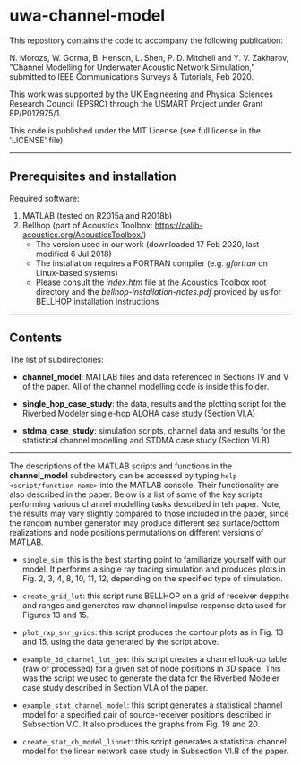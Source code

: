 # uwa-channel-model

This repository contains the code to accompany the following publication:

N. Morozs, W. Gorma, B. Henson, L. Shen, P. D. Mitchell and Y. V. Zakharov, "Channel Modelling for Underwater Acoustic Network Simulation," submitted to IEEE Communications Surveys & Tutorials, Feb 2020.

This work was supported by the UK Engineering and Physical Sciences Research Council (EPSRC) through the USMART Project under Grant EP/P017975/1.

This code is published under the MIT License (see full license in the 'LICENSE' file)

******************************
## Prerequisites and installation

Required software:

1) MATLAB (tested on R2015a and R2018b)
2) Bellhop (part of Acoustics Toolbox: https://oalib-acoustics.org/AcousticsToolbox/)
   - The version used in our work (downloaded 17 Feb 2020, last modified 6 Jul 2018) 
   - The installation requires a FORTRAN compiler (e.g. _gfortran_ on Linux-based systems)
   - Please consult the _index.htm_ file at the Acoustics Toolbox root directory and the _bellhop-installation-notes.pdf_ provided by us for BELLHOP installation instructions

********
## Contents

The list of subdirectories:

- __channel_model__: MATLAB files and data referenced in Sections IV and V of the paper. All of the channel modelling code is inside this folder.

- __single_hop_case_study__: the data, results and the plotting script for the Riverbed Modeler single-hop ALOHA case study (Section VI.A)

- __stdma_case_study__: simulation scripts, channel data and results for the statistical channel modelling and STDMA case study (Section VI.B)

******************

The descriptions of the MATLAB scripts and functions in the __channel_model__ subdirectory can be accessed by typing ``help <script/function name>`` into the MATLAB console. Their functionality are also described in the paper. Below is a list of some of the key scripts performing various channel modelling tasks described in teh paper. Note, the results may vary slightly compared to those included in the paper, since the random number generator may produce different sea surface/bottom realizations and node positions permutations on different versions of MATLAB.

- ``single_sim``: this is the best starting point to familiarize yourself with our model. It performs a single ray tracing simulation and produces plots in Fig. 2, 3, 4, 8, 10, 11, 12, depending on the specified type of simulation.

- ``create_grid_lut``: this script runs BELLHOP on a grid of receiver deppths and ranges and generates raw channel impulse response data used for Figures 13 and 15.

- ``plot_rxp_snr_grids``: this script produces the contour plots as in Fig. 13 and 15, using the data generated by the script above.

- ``example_3d_channel_lut_gen``: this script creates a channel look-up table (raw or processed) for a given set of node positions in 3D space. This was the script we used to generate the data for the Riverbed Modeler case study described in Section VI.A of the paper.

- ``example_stat_channel_model``: this script generates a statistical channel model for a specified pair of source-receiver positions described in Subsection V.C. It also produces the graphs from Fig. 19 and 20.

- ``create_stat_ch_model_linnet``: this script generates a statistical channel model for the linear network case study in Subsection VI.B of the paper.

